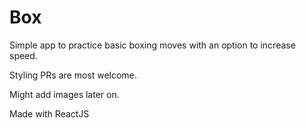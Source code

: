 # Box

Simple app to practice basic boxing moves with an option to increase speed.

Styling PRs are most welcome.

Might add images later on.

Made with ReactJS
